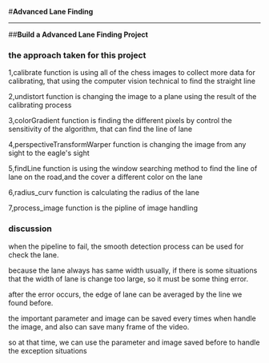 #**Advanced Lane Finding** 

---
##**Build a Advanced Lane Finding Project**

### the approach taken for this project

1,calibrate function is using all of the chess images to collect more data for calibrating, that using the computer vision technical to find the straight line

2,undistort function is changing the image to a plane using the result of the calibrating process

3,colorGradient function is finding the different pixels by control the sensitivity of the algorithm, that can find the line of lane

4,perspectiveTransformWarper function is changing the image from any sight to the eagle's sight 

5,findLine function is using the window searching method to find the line of lane on the road,and the cover a different color on the lane

6,radius_curv function is calculating the radius of the lane

7,process_image function is the pipline of image handling

### discussion 

when the pipeline to fail, the smooth detection process can be used for check the lane.

because the lane always has same width usually, if there is some situations that the width of lane is change too large, so it must be some thing error.

after the error occurs, the edge of lane can be averaged by the line we found before.

the important parameter and image can be saved every times when handle the image, and also can save many frame of the video.

so at that time, we can use the parameter and image saved before to handle the exception situations